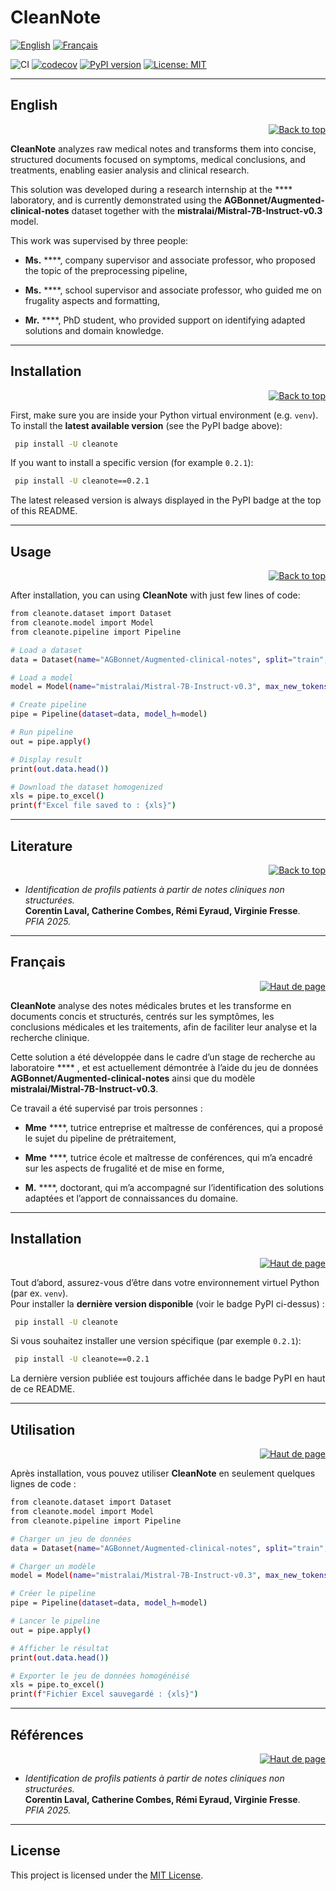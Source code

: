 # CleanNote 
[![English](https://img.shields.io/badge/lang-English-blue)](#english)
[![Français](https://img.shields.io/badge/lang-Français-green)](#français)


![CI](https://github.com/corentinlaval/CleanNote/actions/workflows/ci.yml/badge.svg?branch=main)
[![codecov](https://codecov.io/gh/corentinlaval/CleanNote/branch/main/graph/badge.svg?branch=main)](https://codecov.io/gh/corentinlaval/CleanNote)
[![PyPI version](https://img.shields.io/pypi/v/cleanote.svg)](https://pypi.org/project/cleanote/)
[![License: MIT](https://img.shields.io/badge/License-MIT-yellow.svg)](LICENSE)  


---
## English 
<p align="right">
  <a href="#cleannote">
    <img src="https://img.shields.io/badge/▲-Back_to_top-blue" alt="Back to top"/>
  </a>
</p>

**CleanNote** analyzes raw medical notes and transforms them into concise, structured documents focused on symptoms, medical conclusions, and treatments, enabling easier analysis and clinical research.

This solution was developed during a research internship at the **** laboratory, and is currently demonstrated using the **AGBonnet/Augmented-clinical-notes** dataset together with the **mistralai/Mistral-7B-Instruct-v0.3** model.

This work was supervised by three people:

- **Ms.** ****, company supervisor and associate professor, who proposed the topic of the preprocessing pipeline,

- **Ms.** ****, school supervisor and associate professor, who guided me on frugality aspects and formatting,

- **Mr.** ****, PhD student, who provided support on identifying adapted solutions and domain knowledge.

---

## Installation 
<p align="right">
  <a href="#cleannote">
    <img src="https://img.shields.io/badge/▲-Back_to_top-blue" alt="Back to top"/>
  </a>
</p>

First, make sure you are inside your Python virtual environment (e.g. `venv`).  
To install the **latest available version** (see the PyPI badge above):

```bash
 pip install -U cleanote
```

If you want to install a specific version (for example `0.2.1`):

```bash
 pip install -U cleanote==0.2.1
```
The latest released version is always displayed in the PyPI badge at the top of this README.

---

## Usage 
<p align="right">
  <a href="#cleannote">
    <img src="https://img.shields.io/badge/▲-Back_to_top-blue" alt="Back to top"/>
  </a>
</p>

After installation, you can using **CleanNote** with just few lines of code:

```bash
from cleanote.dataset import Dataset
from cleanote.model import Model
from cleanote.pipeline import Pipeline

# Load a dataset
data = Dataset(name="AGBonnet/Augmented-clinical-notes", split="train", field="full_note", limit=1)

# Load a model
model = Model(name="mistralai/Mistral-7B-Instruct-v0.3", max_new_tokens=512)

# Create pipeline
pipe = Pipeline(dataset=data, model_h=model)

# Run pipeline
out = pipe.apply()

# Display result
print(out.data.head())

# Download the dataset homogenized
xls = pipe.to_excel()  
print(f"Excel file saved to : {xls}")

```
---

## Literature
<p align="right">
  <a href="#cleannote">
    <img src="https://img.shields.io/badge/▲-Back_to_top-blue" alt="Back to top"/>
  </a>
</p>

- *Identification de profils patients à partir de notes cliniques non structurées.*  
  **Corentin Laval, Catherine Combes, Rémi Eyraud, Virginie Fresse**.  
  *PFIA 2025.*


---

## Français 
<p align="right">
  <a href="#cleannote">
    <img src="https://img.shields.io/badge/▲-Haut_de_page-green" alt="Haut de page"/>
  </a>
</p>

**CleanNote** analyse des notes médicales brutes et les transforme en documents concis et structurés, centrés sur les symptômes, les conclusions médicales et les traitements, afin de faciliter leur analyse et la recherche clinique.

Cette solution a été développée dans le cadre d’un stage de recherche au laboratoire **** , et est actuellement démontrée à l’aide du jeu de données **AGBonnet/Augmented-clinical-notes** ainsi que du modèle **mistralai/Mistral-7B-Instruct-v0.3**.

Ce travail a été supervisé par trois personnes :

- **Mme** ****, tutrice entreprise et maîtresse de conférences, qui a proposé le sujet du pipeline de prétraitement,

- **Mme** ****, tutrice école et maîtresse de conférences, qui m’a encadré sur les aspects de frugalité et de mise en forme,

- **M.** ****, doctorant, qui m’a accompagné sur l’identification des solutions adaptées et l’apport de connaissances du domaine.

---

## Installation 
<p align="right">
  <a href="#cleannote">
    <img src="https://img.shields.io/badge/▲-Haut_de_page-green" alt="Haut de page"/>
  </a>
</p>

Tout d’abord, assurez-vous d’être dans votre environnement virtuel Python (par ex. `venv`).  
Pour installer la **dernière version disponible** (voir le badge PyPI ci-dessus) :

```bash
 pip install -U cleanote
```

Si vous souhaitez installer une version spécifique (par exemple `0.2.1`):

```bash
 pip install -U cleanote==0.2.1
```
La dernière version publiée est toujours affichée dans le badge PyPI en haut de ce README.

---

## Utilisation 
<p align="right">
  <a href="#cleannote">
    <img src="https://img.shields.io/badge/▲-Haut_de_page-green" alt="Haut de page"/>
  </a>
</p>

Après installation, vous pouvez utiliser **CleanNote** en seulement quelques lignes de code :

```bash
from cleanote.dataset import Dataset
from cleanote.model import Model
from cleanote.pipeline import Pipeline

# Charger un jeu de données
data = Dataset(name="AGBonnet/Augmented-clinical-notes", split="train", field="full_note", limit=1)

# Charger un modèle
model = Model(name="mistralai/Mistral-7B-Instruct-v0.3", max_new_tokens=512)

# Créer le pipeline
pipe = Pipeline(dataset=data, model_h=model)

# Lancer le pipeline
out = pipe.apply()

# Afficher le résultat
print(out.data.head())

# Exporter le jeu de données homogénéisé
xls = pipe.to_excel()  
print(f"Fichier Excel sauvegardé : {xls}")
```

---

## Références
<p align="right">
  <a href="#cleannote">
    <img src="https://img.shields.io/badge/▲-Haut_de_page-green" alt="Haut de page"/>
  </a>
</p>

- *Identification de profils patients à partir de notes cliniques non structurées.*  
  **Corentin Laval, Catherine Combes, Rémi Eyraud, Virginie Fresse**.  
  *PFIA 2025.*


---

## License  
This project is licensed under the [MIT License](LICENSE).  
